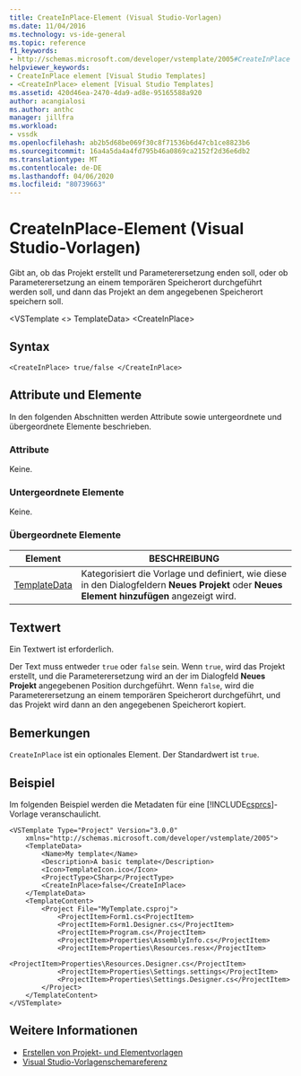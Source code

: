 ```yaml
---
title: CreateInPlace-Element (Visual Studio-Vorlagen)
ms.date: 11/04/2016
ms.technology: vs-ide-general
ms.topic: reference
f1_keywords:
- http://schemas.microsoft.com/developer/vstemplate/2005#CreateInPlace
helpviewer_keywords:
- CreateInPlace element [Visual Studio Templates]
- <CreateInPlace> element [Visual Studio Templates]
ms.assetid: 420d46ea-2470-4da9-ad8e-95165588a920
author: acangialosi
ms.author: anthc
manager: jillfra
ms.workload:
- vssdk
ms.openlocfilehash: ab2b5d68be069f30c8f71536b6d47cb1ce8823b6
ms.sourcegitcommit: 16a4a5da4a4fd795b46a0869ca2152f2d36e6db2
ms.translationtype: MT
ms.contentlocale: de-DE
ms.lasthandoff: 04/06/2020
ms.locfileid: "80739663"
---
```

# <a name="createinplace-element-visual-studio-templates"></a>CreateInPlace-Element (Visual Studio-Vorlagen)
Gibt an, ob das Projekt erstellt und Parameterersetzung enden soll, oder ob Parameterersetzung an einem temporären Speicherort durchgeführt werden soll, und dann das Projekt an dem angegebenen Speicherort speichern soll.

 \<VSTemplate \<> TemplateData> \<CreateInPlace>

## <a name="syntax"></a>Syntax

```
<CreateInPlace> true/false </CreateInPlace>
```

## <a name="attributes-and-elements"></a>Attribute und Elemente
 In den folgenden Abschnitten werden Attribute sowie untergeordnete und übergeordnete Elemente beschrieben.

### <a name="attributes"></a>Attribute
 Keine.

### <a name="child-elements"></a>Untergeordnete Elemente
 Keine.

### <a name="parent-elements"></a>Übergeordnete Elemente

|Element|BESCHREIBUNG|
|-------------|-----------------|
|[TemplateData](../extensibility/templatedata-element-visual-studio-templates.md)|Kategorisiert die Vorlage und definiert, wie diese in den Dialogfeldern **Neues Projekt** oder **Neues Element hinzufügen** angezeigt wird.|

## <a name="text-value"></a>Textwert
 Ein Textwert ist erforderlich.

 Der Text muss entweder `true` oder `false` sein. Wenn `true`, wird das Projekt erstellt, und die Parameterersetzung wird an der im Dialogfeld **Neues Projekt** angegebenen Position durchgeführt. Wenn `false`, wird die Parameterersetzung an einem temporären Speicherort durchgeführt, und das Projekt wird dann an den angegebenen Speicherort kopiert.

## <a name="remarks"></a>Bemerkungen
 `CreateInPlace` ist ein optionales Element. Der Standardwert ist `true`.

## <a name="example"></a>Beispiel
 Im folgenden Beispiel werden die Metadaten für eine [!INCLUDE[csprcs](../data-tools/includes/csprcs_md.md)]-Vorlage veranschaulicht.

```
<VSTemplate Type="Project" Version="3.0.0"
    xmlns="http://schemas.microsoft.com/developer/vstemplate/2005">
    <TemplateData>
        <Name>My template</Name>
        <Description>A basic template</Description>
        <Icon>TemplateIcon.ico</Icon>
        <ProjectType>CSharp</ProjectType>
        <CreateInPlace>false</CreateInPlace>
    </TemplateData>
    <TemplateContent>
        <Project File="MyTemplate.csproj">
            <ProjectItem>Form1.cs<ProjectItem>
            <ProjectItem>Form1.Designer.cs</ProjectItem>
            <ProjectItem>Program.cs</ProjectItem>
            <ProjectItem>Properties\AssemblyInfo.cs</ProjectItem>
            <ProjectItem>Properties\Resources.resx</ProjectItem>
            <ProjectItem>Properties\Resources.Designer.cs</ProjectItem>
            <ProjectItem>Properties\Settings.settings</ProjectItem>
            <ProjectItem>Properties\Settings.Designer.cs</ProjectItem>
        </Project>
    </TemplateContent>
</VSTemplate>
```

## <a name="see-also"></a>Weitere Informationen
- [Erstellen von Projekt- und Elementvorlagen](../ide/creating-project-and-item-templates.md)
- [Visual Studio-Vorlagenschemareferenz](../extensibility/visual-studio-template-schema-reference.md)
